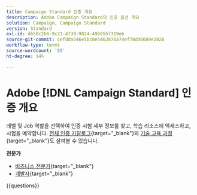 ```yaml
---
title: Campaign Standard 인증 개요
description: Adobe Campaign Standard의 인증 옵션 개요
solution: Campaign, Campaign Standard
version: Standard
exl-id: db58c266-9c21-4739-9824-49b9557319eb
source-git-commit: cefdda546e5bc8e5462876a74ef78dd6689e2026
workflow-type: tm+mt
source-wordcount: '55'
ht-degree: 14%

---
```


# Adobe [!DNL Campaign Standard] 인증 개요

레벨 및 Job 역할을 선택하여 인증 시험 세부 정보를 찾고, 학습 리소스에 액세스하고, 시험을 예약합니다. [전체 인증 카탈로그](https://certification.adobe.com/certifications){target="_blank"}와 [기술 교육 과정](https://certification.adobe.com/courses/?/courses){target="_blank"}도 살펴볼 수 있습니다.

**전문가**

* [비즈니스 전문가](https://certification.adobe.com/certification/business-practitioner-expert?%2Fcertification%2Fbusiness-practitioner-expert){target="_blank"} <!--AD0-E307-->
* [개발자](https://certification.adobe.com/certification/campaign-standard-developer-expert){target="_blank"} <!--AD0-E306-->

{{questions}}

